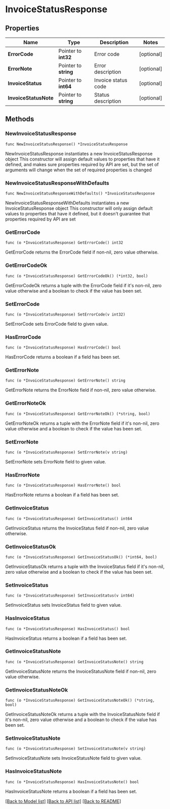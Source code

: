 # InvoiceStatusResponse

## Properties

Name | Type | Description | Notes
------------ | ------------- | ------------- | -------------
**ErrorCode** | Pointer to **int32** | Error code | [optional] 
**ErrorNote** | Pointer to **string** | Error description | [optional] 
**InvoiceStatus** | Pointer to **int64** | Invoice status code | [optional] 
**InvoiceStatusNote** | Pointer to **string** | Status description | [optional] 

## Methods

### NewInvoiceStatusResponse

`func NewInvoiceStatusResponse() *InvoiceStatusResponse`

NewInvoiceStatusResponse instantiates a new InvoiceStatusResponse object
This constructor will assign default values to properties that have it defined,
and makes sure properties required by API are set, but the set of arguments
will change when the set of required properties is changed

### NewInvoiceStatusResponseWithDefaults

`func NewInvoiceStatusResponseWithDefaults() *InvoiceStatusResponse`

NewInvoiceStatusResponseWithDefaults instantiates a new InvoiceStatusResponse object
This constructor will only assign default values to properties that have it defined,
but it doesn't guarantee that properties required by API are set

### GetErrorCode

`func (o *InvoiceStatusResponse) GetErrorCode() int32`

GetErrorCode returns the ErrorCode field if non-nil, zero value otherwise.

### GetErrorCodeOk

`func (o *InvoiceStatusResponse) GetErrorCodeOk() (*int32, bool)`

GetErrorCodeOk returns a tuple with the ErrorCode field if it's non-nil, zero value otherwise
and a boolean to check if the value has been set.

### SetErrorCode

`func (o *InvoiceStatusResponse) SetErrorCode(v int32)`

SetErrorCode sets ErrorCode field to given value.

### HasErrorCode

`func (o *InvoiceStatusResponse) HasErrorCode() bool`

HasErrorCode returns a boolean if a field has been set.

### GetErrorNote

`func (o *InvoiceStatusResponse) GetErrorNote() string`

GetErrorNote returns the ErrorNote field if non-nil, zero value otherwise.

### GetErrorNoteOk

`func (o *InvoiceStatusResponse) GetErrorNoteOk() (*string, bool)`

GetErrorNoteOk returns a tuple with the ErrorNote field if it's non-nil, zero value otherwise
and a boolean to check if the value has been set.

### SetErrorNote

`func (o *InvoiceStatusResponse) SetErrorNote(v string)`

SetErrorNote sets ErrorNote field to given value.

### HasErrorNote

`func (o *InvoiceStatusResponse) HasErrorNote() bool`

HasErrorNote returns a boolean if a field has been set.

### GetInvoiceStatus

`func (o *InvoiceStatusResponse) GetInvoiceStatus() int64`

GetInvoiceStatus returns the InvoiceStatus field if non-nil, zero value otherwise.

### GetInvoiceStatusOk

`func (o *InvoiceStatusResponse) GetInvoiceStatusOk() (*int64, bool)`

GetInvoiceStatusOk returns a tuple with the InvoiceStatus field if it's non-nil, zero value otherwise
and a boolean to check if the value has been set.

### SetInvoiceStatus

`func (o *InvoiceStatusResponse) SetInvoiceStatus(v int64)`

SetInvoiceStatus sets InvoiceStatus field to given value.

### HasInvoiceStatus

`func (o *InvoiceStatusResponse) HasInvoiceStatus() bool`

HasInvoiceStatus returns a boolean if a field has been set.

### GetInvoiceStatusNote

`func (o *InvoiceStatusResponse) GetInvoiceStatusNote() string`

GetInvoiceStatusNote returns the InvoiceStatusNote field if non-nil, zero value otherwise.

### GetInvoiceStatusNoteOk

`func (o *InvoiceStatusResponse) GetInvoiceStatusNoteOk() (*string, bool)`

GetInvoiceStatusNoteOk returns a tuple with the InvoiceStatusNote field if it's non-nil, zero value otherwise
and a boolean to check if the value has been set.

### SetInvoiceStatusNote

`func (o *InvoiceStatusResponse) SetInvoiceStatusNote(v string)`

SetInvoiceStatusNote sets InvoiceStatusNote field to given value.

### HasInvoiceStatusNote

`func (o *InvoiceStatusResponse) HasInvoiceStatusNote() bool`

HasInvoiceStatusNote returns a boolean if a field has been set.


[[Back to Model list]](../README.md#documentation-for-models) [[Back to API list]](../README.md#documentation-for-api-endpoints) [[Back to README]](../README.md)


